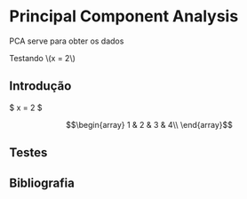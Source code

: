 # Principal Component Analysis

PCA serve para obter os dados 

Testando \\(x = 2\\)

## Introdução

$ x = 2 $

$$\begin{array}
1 & 2 & 3 & 4\\
\end{array}$$

## Testes

## Bibliografia